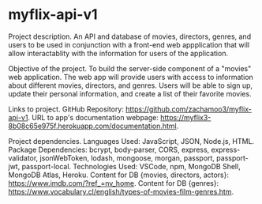 # myflix-api-v1
 
Project description.
    An API and database of movies, directors, genres, and users to be used in conjunction with a front-end web appplication that will allow interactablity with the information for users of the application.

Objective of the project.
    To build the server-side component of a "movies" web application.  The web app will provide users with access to information about different movies, directors, and genres.  Users will be able to sign up, update their personal information, and create a list of their favorite movies.

Links to project.
    GitHub Repository:
        https://github.com/zachamoo3/myflix-api-v1.
    URL to app's documentation webpage:
        https://myflix3-8b08c65e975f.herokuapp.com/documentation.html.

Project dependencies.
    Languages Used:
        JavaScript,
        JSON,
        Node.js,
        HTML.
    Package Dependencies:
        bcrypt,
        body-parser,
        CORS,
        express,
        express-validator,
        jsonWebToken,
        lodash,
        mongoose,
        morgan,
        passport,
        passport-jwt,
        passport-local.
    Technologies Used:
        VSCode,
        npm,
        MongoDB Shell,
        MongoDB Atlas,
        Heroku.
    Content for DB {movies, directors, actors}:
        https://www.imdb.com/?ref_=nv_home.
    Content for DB {genres}:
        https://www.vocabulary.cl/english/types-of-movies-film-genres.htm.
